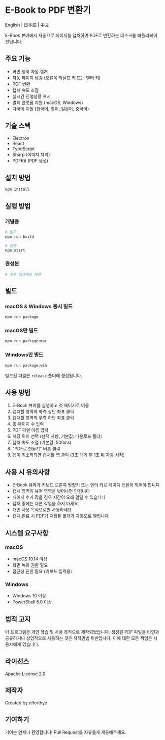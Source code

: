 # E-Book to PDF 변환기
[English](README.md) | [日本語](docs/README.ja.md) | [中文](docs/README.zh.md)

E-Book 뷰어에서 자동으로 페이지를 캡처하여 PDF로 변환하는 데스크톱 애플리케이션입니다.

## 주요 기능
- 화면 영역 자동 캡처
- 자동 페이지 넘김 (오른쪽 화살표 키 또는 엔터 키)
- PDF 변환
- 캡처 속도 조절
- 실시간 진행상황 표시
- 멀티 플랫폼 지원 (macOS, Windows)
- 다국어 지원 (한국어, 영어, 일본어, 중국어)

## 기술 스택
- Electron
- React
- TypeScript
- Sharp (이미지 처리)
- PDFKit (PDF 생성)

## 설치 방법
```bash
npm install
```

## 실행 방법

### 개발용
```bash
# 빌드
npm run build

# 실행
npm start
```

### 완성본
```bash
# 추후 업데이트 예정
```

## 빌드

### macOS & Windows 동시 빌드
```bash
npm run package
```

### macOS만 빌드
```bash
npm run package:mac
```

### Windows만 빌드
```bash
npm run package:win
```

빌드된 파일은 `release` 폴더에 생성됩니다.

## 사용 방법
1. E-Book 뷰어를 실행하고 첫 페이지로 이동
2. 캡처할 영역의 좌측 상단 좌표 클릭
3. 캡처할 영역의 우측 하단 좌표 클릭
4. 총 페이지 수 입력
5. PDF 파일 이름 입력
6. 저장 위치 선택 (선택 사항, 기본값: 다운로드 폴더)
7. 캡처 속도 조절 (기본값: 500ms)
8. "PDF로 만들기" 버튼 클릭
9. 앱이 최소화되면 캡처할 앱 클릭 (3초 대기 후 1초 뒤 자동 시작)

## 사용 시 유의사항
- E-Book 뷰어가 키보드 오른쪽 방향키 또는 엔터 키로 페이지 전환이 되어야 합니다
- 캡처 영역이 뷰어 영역을 벗어나면 안됩니다
- 페이지 수가 많을 경우 시간이 오래 걸릴 수 있습니다
- 캡처 중에는 다른 작업을 하지 마세요
- 개인 사용 목적으로만 사용하세요
- 캡처 완료 시 PDF가 저장된 폴더가 자동으로 열립니다

## 시스템 요구사항

### macOS
- macOS 10.14 이상
- 화면 녹화 권한 필요
- 접근성 권한 필요 (키보드 입력용)

### Windows
- Windows 10 이상
- PowerShell 5.0 이상

## 법적 고지
이 프로그램은 개인 학습 및 사용 목적으로 제작되었습니다.
생성된 PDF 파일을 타인과 공유하거나 상업적으로 사용하는 것은 저작권법 위반입니다.
이에 대한 모든 책임은 사용자에게 있습니다.

## 라이선스
Apache License 2.0

## 제작자
Created by efforthye

## 기여하기
기여는 언제나 환영합니다! Pull Request를 자유롭게 제출해주세요.
